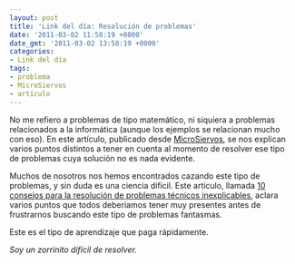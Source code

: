```yaml
---
layout: post
title: 'Link del día: Resolución de problemas'
date: '2011-03-02 11:58:19 +0000'
date_gmt: '2011-03-02 13:58:19 +0000'
categories:
- Link del día
tags:
- problema
- MicroSiervos
- artículo
---
```


No me refiero a problemas de tipo matemático, ni siquiera a problemas relacionados a la informática (aunque los ejemplos se relacionan mucho con eso). En este artículo, publicado desde [MicroSiervos](http://www.microsiervos.com/archivo/ordenadores/pero-si-yo-no-he-tocado-nada.html), se nos explican varios puntos distintos a tener en cuenta al momento de resolver ese tipo de problemas cuya solución no es nada evidente.

Muchos de nosotros nos hemos encontrados cazando este tipo de problemas, y sin duda es una ciencia difícil. Este artículo, llamada [10 consejos para la resolución de problemas técnicos inexplicables](http://manuelpereiragonzalez.blogspot.com/2010/10/10-consejos-para-la-resolucion-de.html), aclara varios puntos que todos deberiamos tener muy presentes antes de frustrarnos buscando este tipo de problemas fantasmas.

Este es el tipo de aprendizaje que paga rápidamente.

_Soy un zorrinito difícil de resolver._
